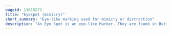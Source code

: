 ```yaml
---
pageid: 11615271
title: "Eyespot (mimicry)"
short_summary: "Eye-like marking used for mimicry or distraction"
description: "An Eye Spot is an eye-like Marker. They are found in Butterflies, Reptiles, Cats, Birds and Fish."
---
```

